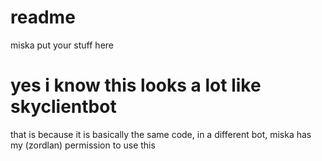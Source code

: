 # readme
miska put your stuff here

# yes i know this looks a lot like skyclientbot
that is because it is basically the same code, in a different bot, miska has my (zordlan) permission to use this
